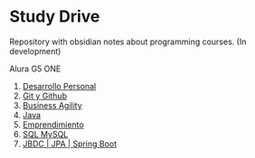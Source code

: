 # Study Drive
Repository with obsidian notes about programming courses. (In development)

Alura G5 ONE
1. [Desarrollo Personal](01_desarrollo_personal/desarrollo_personal.md)
2. [Git y Github](02_Git_y_github/git_github.md)
3. [Business Agility](03_business_agility/business_agility.md)
4. [Java](04_java_oo/primeros_pasos.md)
5. [Emprendimiento](05_emprendimiento/emprendimiento.md)
7. [SQL MySQL](06_mysql/base_de_datos.md)
6. [JBDC | JPA | Spring Boot](study_drive/06_mysql/base_de_datos.md)